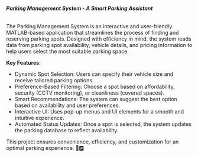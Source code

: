 **<h6>Parking Management System - A Smart Parking Assistant</h6>**

The Parking Management System is an interactive and user-friendly MATLAB-based application that streamlines the process of finding and reserving parking spots. Designed with efficiency in mind, the system reads data from parking spot availability, vehicle details, and pricing information to help users select the most suitable parking space.

**Key Features**:

  -  Dynamic Spot Selection: Users can specify their vehicle size and receive tailored parking options.
  - Preference-Based Filtering: Choose a spot based on affordability, security (CCTV monitoring), or cleanliness (covered spaces).
  -  Smart Recommendations: The system can suggest the best option based on availability and user preferences.
  -  Interactive UI: Uses pop-up menus and UI elements for a smooth and intuitive experience.
  -  Automated Status Updates: Once a spot is selected, the system updates the parking database to reflect availability.

This project ensures convenience, efficiency, and customization for an optimal parking experience. 🚗🅿️
